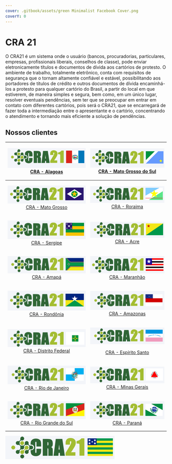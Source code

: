 ```yaml
---
cover: .gitbook/assets/green Minimalist Facebook Cover.png
coverY: 0
---
```


# CRA 21

O CRA21 é um sistema onde o usuário (bancos, procuradorias, particulares, empresas, profissionais liberais, conselhos de classe), pode enviar eletronicamente títulos e documentos de dívida aos cartórios de protesto. O ambiente de trabalho, totalmente eletrônico, conta com requisitos de segurança que o tornam altamente confiável e estável, possibilitando aos portadores de títulos de crédito e outros documentos de dívida encaminhá-los a protesto para qualquer cartório do Brasil, a partir do local em que estiverem, de maneira simples e segura, bem como, em um único lugar, resolver eventuais pendências, sem ter que se preocupar em entrar em contato com diferentes cartórios, pois será o CRA21, que se encarregará de fazer toda a intermediação entre o apresentante e o cartório, concentrando o atendimento e tornando mais eficiente a solução de pendências.

## Nossos clientes

|    <p><a href="https://craal.crabr.com.br"><img src=".gitbook/assets/image (1) (1) (1) (1) (1).png" alt=""><br>CRA - Alagoas</a></p>    |             <p><img src=".gitbook/assets/image (23) (1).png" alt=""><br><a href="https://crams.crabr.com.br">CRA - Mato Grosso do Sul</a></p>             |
| :-------------------------------------------------------------------------------------------------------------------------------------: | :-------------------------------------------------------------------------------------------------------------------------------------------------------: |
|          <p><img src=".gitbook/assets/image (41).png" alt=""><br><a href="https://cramt.crabr.com.br">CRA - Mato Grosso</a></p>         |                   <p><img src=".gitbook/assets/image (35) (1).png" alt=""><br><a href="https://crarr.crabr.com.br">CRA - Roraima</a></p>                  |
|          <p><img src=".gitbook/assets/image (43) (1).png" alt=""><br><a href="https://crase.crabr.com.br">CRA - Sergipe</a></p>         |                    <p><img src=".gitbook/assets/image (30) (1).png" alt=""><br><a href="https://craac.crabr.com.br">CRA - Acre</a></p>                    |
|           <p><img src=".gitbook/assets/image (17) (1).png" alt=""><br><a href="https://craap.crabr.com.br">CRA - Amapá</a></p>          |                    <p><img src=".gitbook/assets/image (42).png" alt=""><br><a href="https://crama.crabr.com.br">CRA - Maranhão</a></p>                    |
|         <p><img src=".gitbook/assets/image (27) (1).png" alt=""><br><a href="https://craro.crabr.com.br">CRA - Rondônia</a></p>         |                 <p><img src=".gitbook/assets/image (4) (1) (1).png" alt=""><br><a href="https://craam.crabr.com.br">CRA - Amazonas</a></p>                |
| <p><img src=".gitbook/assets/image (18) (1) (1) (1).png" alt=""><br><a href="https://cradf.crabr.com.br">CRA - Distrito Federal</a></p> | <p><img src=".gitbook/assets/image (10) (1) (1).png" alt="" data-size="original"></p><p><a href="https://craes.crabr.com.br">CRA - Espírito Santo</a></p> |
|      <p><img src=".gitbook/assets/image (39) (1).png" alt=""><br><a href="https://crarj.crabr.com.br">CRA - Rio de Janeiro</a></p>      |              <p><img src=".gitbook/assets/image (37) (1) (1).png" alt=""><br><a href="https://cramg.crabr.com.br">CRA - Minas Gerais</a></p>              |
|   <p><img src=".gitbook/assets/image (5) (1) (1).png" alt=""><br><a href="https://crars.crabr.com.br">CRA - Rio Grande do Sul</a></p>   |                 <p><img src=".gitbook/assets/image (15) (1) (1).png" alt=""><br><a href="https://crapr.crabr.com.br">CRA - Paraná</a></p>                 |

![CRA - Goiás](<.gitbook/assets/image (24) (1).png>)
